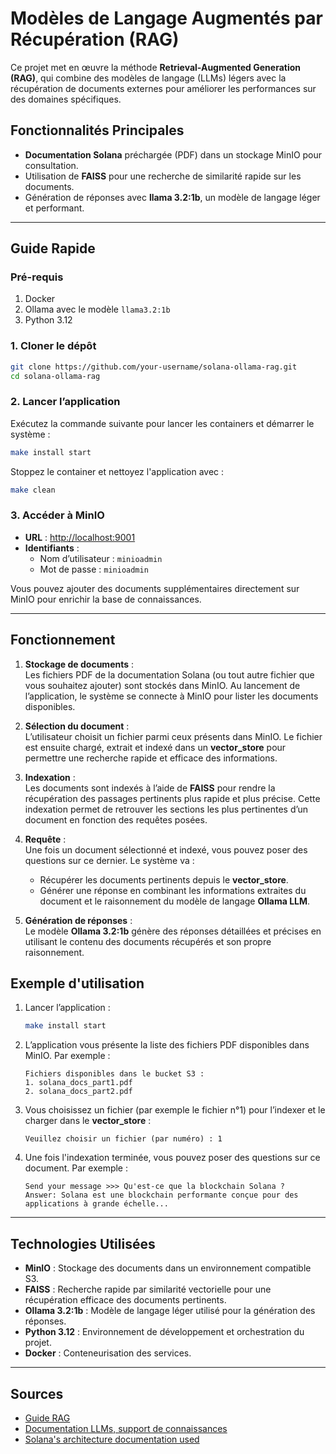# Modèles de Langage Augmentés par Récupération (RAG)

Ce projet met en œuvre la méthode **Retrieval-Augmented Generation (RAG)**, qui combine des modèles de langage (LLMs) légers avec la récupération de documents externes pour améliorer les performances sur des domaines spécifiques.

## Fonctionnalités Principales

- **Documentation Solana** préchargée (PDF) dans un stockage MinIO pour consultation.
- Utilisation de **FAISS** pour une recherche de similarité rapide sur les documents.
- Génération de réponses avec **llama 3.2:1b**, un modèle de langage léger et performant.

---

## Guide Rapide

### Pré-requis

1. Docker
2. Ollama avec le modèle `llama3.2:1b`
3. Python 3.12

### 1. Cloner le dépôt

```bash
git clone https://github.com/your-username/solana-ollama-rag.git
cd solana-ollama-rag
```

### 2. Lancer l’application

Exécutez la commande suivante pour lancer les containers et démarrer le système :

```bash
make install start
```

Stoppez le container et nettoyez l'application avec :

```bash
make clean
```

### 3. Accéder à MinIO

- **URL** : [http://localhost:9001](http://localhost:9001)
- **Identifiants** :
  - Nom d’utilisateur : `minioadmin`
  - Mot de passe : `minioadmin`

Vous pouvez ajouter des documents supplémentaires directement sur MinIO pour enrichir la base de connaissances.

---

## Fonctionnement

1. **Stockage de documents** :  
   Les fichiers PDF de la documentation Solana (ou tout autre fichier que vous souhaitez ajouter) sont stockés dans MinIO. Au lancement de l’application, le système se connecte à MinIO pour lister les documents disponibles.

2. **Sélection du document** :  
   L’utilisateur choisit un fichier parmi ceux présents dans MinIO. Le fichier est ensuite chargé, extrait et indexé dans un **vector_store** pour permettre une recherche rapide et efficace des informations.

3. **Indexation** :  
   Les documents sont indexés à l’aide de **FAISS** pour rendre la récupération des passages pertinents plus rapide et plus précise. Cette indexation permet de retrouver les sections les plus pertinentes d’un document en fonction des requêtes posées.

4. **Requête** :  
   Une fois un document sélectionné et indexé, vous pouvez poser des questions sur ce dernier. Le système va :
   - Récupérer les documents pertinents depuis le **vector_store**.
   - Générer une réponse en combinant les informations extraites du document et le raisonnement du modèle de langage **Ollama LLM**.

5. **Génération de réponses** :  
   Le modèle **Ollama 3.2:1b** génère des réponses détaillées et précises en utilisant le contenu des documents récupérés et son propre raisonnement.

## Exemple d'utilisation

1. Lancer l’application :

   ```bash
   make install start
   ```

2. L’application vous présente la liste des fichiers PDF disponibles dans MinIO. Par exemple :

   ```cli
   Fichiers disponibles dans le bucket S3 :
   1. solana_docs_part1.pdf
   2. solana_docs_part2.pdf
   ```

3. Vous choisissez un fichier (par exemple le fichier n°1) pour l’indexer et le charger dans le **vector_store** :

   ```cli
   Veuillez choisir un fichier (par numéro) : 1
   ```

4. Une fois l'indexation terminée, vous pouvez poser des questions sur ce document. Par exemple :

   ```cli
   Send your message >>> Qu'est-ce que la blockchain Solana ?
   Answer: Solana est une blockchain performante conçue pour des applications à grande échelle...
   ```

---

## Technologies Utilisées

- **MinIO** : Stockage des documents dans un environnement compatible S3.  
- **FAISS** : Recherche rapide par similarité vectorielle pour une récupération efficace des documents pertinents.  
- **Ollama 3.2:1b** : Modèle de langage léger utilisé pour la génération des réponses.  
- **Python 3.12** : Environnement de développement et orchestration du projet.  
- **Docker** : Conteneurisation des services.

---

## Sources

- [Guide RAG](https://www.datacamp.com/tutorial/llama-3-1-rag)
- [Documentation LLMs, support de connaissances](https://arxiv.org/pdf/2307.06435#page=36&zoom=100,56,209)
- [Solana's architecture documentation used](https://solana.com/solana-whitepaper.pdf)
